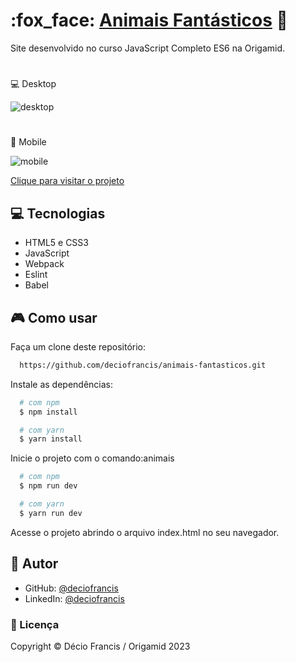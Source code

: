 <h1>:fox_face: <a href="https://deciofrancis.github.io/animais-fantasticos/">Animais Fantásticos</a>  🐻</h1>

Site desenvolvido no curso JavaScript Completo ES6 na Origamid.
#
:computer: Desktop

![desktop](https://github.com/deciofrancis/animais-fantasticos/blob/main/img/screenshot-desktop.gif)

#
:iphone: Mobile

<span align="center">![mobile](https://github.com/deciofrancis/animais-fantasticos/blob/main/img/screenshot-mobile.gif)</span>

[Clique para visitar o projeto](https://deciofrancis.github.io/animais-fantasticos/)
## :computer: Tecnologias

- HTML5 e CSS3
- JavaScript
- Webpack
- Eslint
- Babel


##  🎮 Como usar

Faça um clone deste repositório:

```bash
  https://github.com/deciofrancis/animais-fantasticos.git
```
Instale as dependências:
```bash
  # com npm
  $ npm install

  # com yarn
  $ yarn install
```
Inicie o projeto com o comando:animais
```bash
  # com npm
  $ npm run dev

  # com yarn
  $ yarn run dev
```

Acesse o projeto abrindo o arquivo index.html no seu navegador.
## :blue_book: Autor

- GitHub: [@deciofrancis](https://www.github.com/deciofrancis)
- LinkedIn: [@deciofrancis](https://www.linkedin.com/in/deciofrancis)

### 📃 Licença

Copyright © Décio Francis / Origamid 2023
